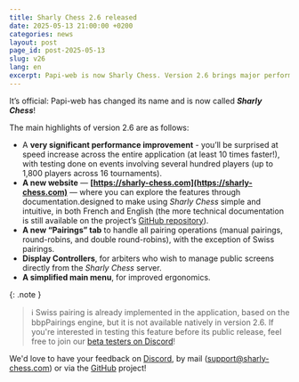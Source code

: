 ```yaml
---
title: Sharly Chess 2.6 released
date: 2025-05-13 21:00:00 +0200
categories: news
layout: post
page_id: post-2025-05-13
slug: v26
lang: en
excerpt: Papi-web is now Sharly Chess. Version 2.6 brings major performance improvements, a new website, enhanced pairing tools, screen controllers for arbiters, and a streamlined interface.
---
```


It’s official: Papi-web has changed its name and is now called **_Sharly Chess_**!

The main highlights of version 2.6 are as follows:

* A **very significant performance improvement** - you’ll be surprised at speed increase across the entire application (at least 10 times faster!), with testing done on events involving several hundred players (up to 1,800 players across 16 tournaments).
* **A new website** — **[https://sharly-chess.com](https://sharly-chess.com)** — where you can explore the features through documentation.designed to make using _Sharly Chess_ simple and intuitive, in both French and English (the more technical documentation is still available on the project’s [GitHub repository](https://github.com/sharly-chess/sharly-chess)).
* **A new “Pairings” tab** to handle all pairing operations (manual pairings, round-robins, and double round-robins), with the exception of Swiss pairings.
* **Display Controllers**, for arbiters who wish to manage public screens directly from the _Sharly Chess_ server.
* **A simplified main menu**, for improved ergonomics.

{: .note }
> :information_source: Swiss pairing is already implemented in the application, based on the bbpPairings engine, but it is not available natively in version 2.6.
> If you're interested in testing this feature before its public release, feel free to join our [beta testers on Discord](https://discord.gg/bB5ckbsjCD)!

We'd love to have your feedback on [Discord](https://discord.gg/at3d9WWJXu), by mail ([support@sharly-chess.com](mailto:support@sharly-chess.com)) or via the [GitHub](https://github.com/sharly-chess/sharly-chess/issues) project!
